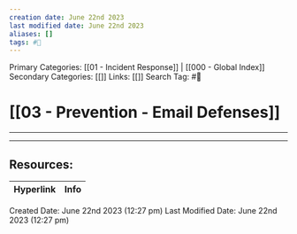 ```yaml
---
creation date: June 22nd 2023
last modified date: June 22nd 2023
aliases: []
tags: #📖
---
```


Primary Categories: [[01 - Incident Response]] | [[000 - Global Index]] 
Secondary Categories: [[]] 
Links: [[]] 
Search Tag: #📖  

# [[03 - Prevention - Email Defenses]]  
---




___

## Resources:

| Hyperlink | Info |
| --------- | ---- |


Created Date: June 22nd 2023 (12:27 pm) 
Last Modified Date: June 22nd 2023 (12:27 pm)
